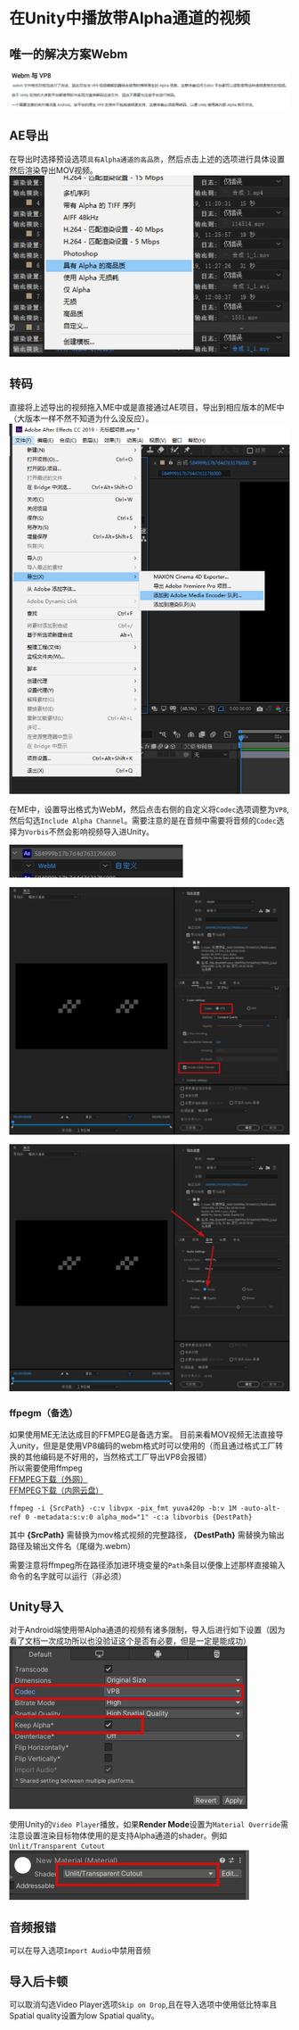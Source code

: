# 在Unity中播放带Alpha通道的视频

## 唯一的解决方案Webm
![WEBM](../img/webm.png)


## AE导出    
在导出时选择预设选项`具有Alpha通道的高品质`，然后点击上述的选项进行具体设置然后渲染导出MOV视频。          
![AE](../img/aeOut1.png)         
  
     
         

## 转码
直接将上述导出的视频拖入ME中或是直接通过AE项目，导出到相应版本的ME中（大版本一样不然不知道为什么没反应）。    
![AE3](../img/adobeout.png)
    
在ME中，设置导出格式为WebM，然后点击右侧的自定义将`Codec`选项调整为`VP8`,然后勾选`Include Alpha Channel`。需要注意的是在音频中需要将音频的`Codec`选择为`Vorbis`不然会影响视频导入进Unity。
      
![ME](../img/MeWebMSetting.png)

![ME](../img/mecustom.png)

![ME](../img/MEAUD.png)

### ffpegm（备选）    
如果使用ME无法达成目的FFMPEG是备选方案。
目前来看MOV视频无法直接导入unity，但是是使用VP8编码的webm格式时可以使用的（而且通过格式工厂转换的其他编码是不好用的，当然格式工厂导出VP8会报错）      
所以需要使用ffmpeg       
[FFMPEG下载（外网）](https://www.gyan.dev/ffmpeg/builds/)       
[FFMPEG下载（内网云盘）](https://cloud.518play.com/index.php/s/8C3Rwpn8XSKdE78)      
``` SHELL
ffmpeg -i {SrcPath} -c:v libvpx -pix_fmt yuva420p -b:v 1M -auto-alt-ref 0 -metadata:s:v:0 alpha_mod="1" -c:a libvorbis {DestPath}
```      
其中 **{SrcPath}** 需替换为mov格式视频的完整路径， **{DestPath}** 需替换为输出路径及输出文件名（尾缀为.webm）        

需要注意将ffmpeg所在路径添加进环境变量的`Path`条目以便像上述那样直接输入命令的名字就可以运行（非必须）       



## Unity导入
对于Android端使用带Alpha通道的视频有诸多限制，导入后进行如下设置（因为看了文档一次成功所以也没验证这个是否有必要，但是一定是能成功）       
![WEBM IMPORT](../img/webmimport.png)      

使用Unity的`Video Player`播放，如果**Render Mode**设置为`Material Override`需注意设置渲染目标物体使用的是支持Alpha通道的shader。例如`Unlit/Transparent Cutout`     
![ABC](../img/TransShader.png)     



## 音频报错
可以在导入选项`Import Audio`中禁用音频    

## 导入后卡顿
可以取消勾选Video Player选项`Skip on Drop`,且在导入选项中使用低比特率且Spatial quality设置为low Spatial quality。    
